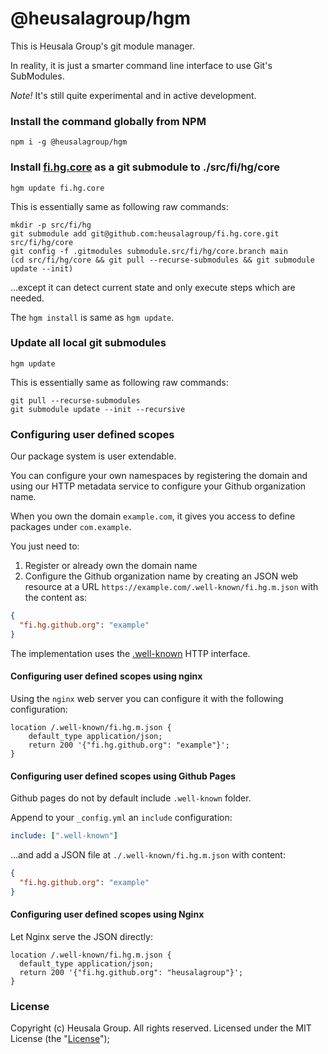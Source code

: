 # @heusalagroup/hgm

This is Heusala Group's git module manager.

In reality, it is just a smarter command line interface to use Git's SubModules.

*Note!* It's still quite experimental and in active development.

### Install the command globally from NPM

```shell
npm i -g @heusalagroup/hgm
```

### Install [fi.hg.core](https://github.com/heusalagroup/fi.hg.core) as a git submodule to ./src/fi/hg/core

```shell
hgm update fi.hg.core
```

This is essentially same as following raw commands:

```shell
mkdir -p src/fi/hg
git submodule add git@github.com:heusalagroup/fi.hg.core.git src/fi/hg/core
git config -f .gitmodules submodule.src/fi/hg/core.branch main
(cd src/fi/hg/core && git pull --recurse-submodules && git submodule update --init)
```

...except it can detect current state and only execute steps which are needed.

The `hgm install` is same as `hgm update`.

### Update all local git submodules

```shell
hgm update
```
This is essentially same as following raw commands:

```shell
git pull --recurse-submodules
git submodule update --init --recursive
```

### Configuring user defined scopes

Our package system is user extendable.

You can configure your own namespaces by registering the domain and using our HTTP metadata 
service to configure your Github organization name.

When you own the domain `example.com`, it gives you access to define packages under `com.example`. 

You just need to:

 1. Register or already own the domain name 
 2. Configure the Github organization name by creating an JSON web resource at a URL 
    `https://example.com/.well-known/fi.hg.m.json` with the content as:

```json
{
  "fi.hg.github.org": "example"
}
```

The implementation uses the [.well-known](https://en.wikipedia.org/wiki/Well-known_URI) HTTP interface.

#### Configuring user defined scopes using nginx

Using the `nginx` web server you can configure it with the following configuration:

```
location /.well-known/fi.hg.m.json {
    default_type application/json;
    return 200 '{"fi.hg.github.org": "example"}';
}
```

#### Configuring user defined scopes using Github Pages

Github pages do not by default include `.well-known` folder.

Append to your `_config.yml` an `include` configuration: 

```yml
include: [".well-known"]
```

...and add a JSON file at `./.well-known/fi.hg.m.json` with content:

```json
{
  "fi.hg.github.org": "example"
}
```

#### Configuring user defined scopes using Nginx

Let Nginx serve the JSON directly:

```
location /.well-known/fi.hg.m.json {
  default_type application/json;
  return 200 '{"fi.hg.github.org": "heusalagroup"}';
}
```

### License

Copyright (c) Heusala Group. All rights reserved. Licensed under the MIT License (the "[License](./LICENSE)");


